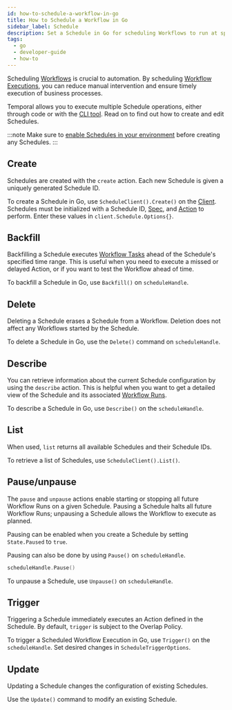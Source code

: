 ```yaml
---
id: how-to-schedule-a-workflow-in-go
title: How to Schedule a Workflow in Go 
sidebar_label: Schedule
description: Set a Schedule in Go for scheduling Workflows to run at specific times.
tags:
  - go
  - developer-guide
  - how-to
---
```


Scheduling [Workflows](/concepts/what-is-a-workflow) is crucial to automation.
By scheduling [Workflow Executions](/concepts/what-is-a-workflow-execution), you can reduce manual intervention and ensure timely execution of business processes.

Temporal allows you to execute multiple Schedule operations, either through code or with the [CLI tool](/concepts/what-is-the-temporal-cli).
Read on to find out how to create and edit Schedules.

:::note
Make sure to [enable Schedules in your environment](/concepts/what-is-a-schedule#limitations) before creating any Schedules.
:::

## Create

Schedules are created with the `create` action.
Each new Schedule is given a uniquely generated Schedule ID.

To create a Schedule in Go, use `ScheduleClient().Create()` on the [Client](/concepts/what-is-the-temporal-client).
Schedules must be initialized with a Schedule ID, [Spec](/concepts/what-is-a-schedule#spec), and [Action](/concepts/what-is-a-schedule#action) to perform.
Enter these values in `client.Schedule.Options{}`.

<!--SNIPSTART samples-go-schedule {"selectedLines": ["28-36"]}-->
<!--SNIPEND-->

## Backfill

Backfilling a Schedule executes [Workflow Tasks](/concepts/what-is-a-workflow-task) ahead of the Schedule's specified time range.
This is useful when you need to execute a missed or delayed Action, or if you want to test the Workflow ahead of time.

To backfill a Schedule in Go, use `Backfill()` on `scheduleHandle`.

## Delete

Deleting a Schedule erases a Schedule from a Workflow.
Deletion does not affect any Workflows started by the Schedule.

To delete a Schedule in Go, use the `Delete()` command on `scheduleHandle`.

<!--SNIPSTART samples-go-schedule {"selectedLines": ["43-46"]}-->
<!--SNIPEND-->

## Describe

You can retrieve information about the current Schedule configuration by using the `describe` action.
This is helpful when you want to get a detailed view of the Schedule and its associated [Workflow Runs](/concepts/what-is-a-run-id).

To describe a Schedule in Go, use `Describe()` on the `scheduleHandle`.

<!--SNIPSTART samples-go-schedule {"selectedLines": ["107-110"]}-->
<!--SNIPEND-->

## List

When used, `list` returns all available Schedules and their Schedule IDs.

To retrieve a list of Schedules, use `ScheduleClient().List()`.

## Pause/unpause

The `pause` and `unpause` actions enable starting or stopping all future Workflow Runs on a given Schedule.
Pausing a Schedule halts all future Workflow Runs; unpausing a Schedule allows the Workflow to execute as planned.

Pausing can be enabled when you create a Schedule by setting `State.Paused` to `true`.

<!--SNIPSTART samples-go-schedule {"selectedLines": ["85"]}-->
<!--SNIPEND-->

Pausing can also be done by using `Pause()` on `scheduleHandle`.

```go
scheduleHandle.Pause()
```

To unpause a Schedule, use `Unpause()` on `scheduleHandle`.

<!--SNIPSTART samples-go-schedule {"selectedLines": ["99-102"]}-->
<!--SNIPEND-->

## Trigger

Triggering a Schedule immediately executes an Action defined in the Schedule.
By default, `trigger` is subject to the Overlap Policy.

To trigger a Scheduled Workflow Execution in Go, use `Trigger()` on the `scheduleHandle`.
Set desired changes in `ScheduleTriggerOptions`.

<!--SNIPSTART samples-go-schedule {"selectedLines": ["51-56"]}-->
<!--SNIPEND-->

## Update

Updating a Schedule changes the configuration of existing Schedules.

Use the `Update()` command to modify an existing Schedule.

<!--SNIPSTART samples-go-schedule {"selectedLines": ["59-83"]}-->
<!--SNIPEND-->
